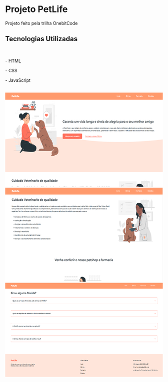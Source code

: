 <h1>Projeto PetLife</h1>

<p>Projeto feito pela trilha OnebitCode</p>

<h2>Tecnologias Utilizadas</h2>
<br>
  <p>- HTML</p>
  <p>- CSS</p>
  <p>- JavaScript</p>
<br>

<img height="300px" src="https://github.com/GabrielRocha21/pagina-teste-PetlLife/blob/master/Petlife/img/Captura%20de%20tela%202024-11-21%20113410.png?raw=true"/>
<br>
<img  height="300px" src="https://github.com/GabrielRocha21/pagina-teste-PetlLife/blob/master/Petlife/img/Captura%20de%20tela%202024-11-21%20113507.png?raw=true"/>
<br>
<img  height="300px" src="https://github.com/GabrielRocha21/pagina-teste-PetlLife/blob/master/Petlife/img/Captura%20de%20tela%202024-11-21%20113546.png?raw=true"/>
